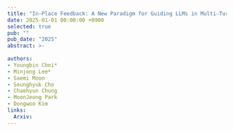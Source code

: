 ```yaml
---
title: "In-Place Feedback: A New Paradigm for Guiding LLMs in Multi-Turn Reasoning"
date: 2025-01-01 00:00:00 +0900
selected: true
pub: ""
pub_date: "2025"
abstract: >-
  
authors:
- Youngbin Choi*
- Minjong Lee*
- Saemi Moon
- Seunghyuk Cho
- Chaehyun Chung
- MoonJeong Park
- Dongwoo Kim
links:
  Arxiv: 
---
```

